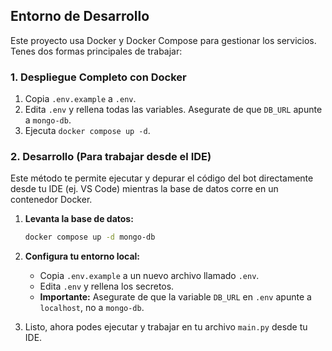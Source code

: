 ## Entorno de Desarrollo

Este proyecto usa Docker y Docker Compose para gestionar los servicios. Tenes dos formas principales de trabajar:

### 1. Despliegue Completo con Docker

1.  Copia `.env.example` a `.env`.
2.  Edita `.env` y rellena todas las variables. Asegurate de que `DB_URL` apunte a `mongo-db`.
3.  Ejecuta `docker compose up -d`.

### 2. Desarrollo (Para trabajar desde el IDE)

Este método te permite ejecutar y depurar el código del bot directamente desde tu IDE (ej. VS Code) mientras la base de datos corre en un contenedor Docker.

1.  **Levanta la base de datos:**
    ```bash
    docker compose up -d mongo-db
    ```

2.  **Configura tu entorno local:**
    *   Copia `.env.example` a un nuevo archivo llamado `.env`.
    *   Edita `.env` y rellena los secretos.
    *   **Importante:** Asegurate de que la variable `DB_URL` en `.env` apunte a `localhost`, no a `mongo-db`.

3.  Listo, ahora podes ejecutar y trabajar en tu archivo `main.py` desde tu IDE.
